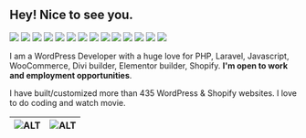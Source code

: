 **Hey! Nice to see you.**
---

![](https://img.shields.io/badge/Wordpress-21759B?style=for-the-badge&logo=wordpress&logoColor=white) ![](https://img.shields.io/badge/Elementor-9146FF?style=for-the-badge&logo=elementor&logoColor=white) ![](https://img.shields.io/badge/shopify-8DB543?style=for-the-badge&logo=Shopify&logoColor=white) ![](https://img.shields.io/badge/Laravel-FF2D20?style=for-the-badge&logo=laravel&logoColor=white) ![](https://img.shields.io/badge/PHP-777BB4?style=for-the-badge&logo=php&logoColor=white) ![](https://img.shields.io/badge/MySQL-005C84?style=for-the-badge&logo=mysql&logoColor=white) ![](https://img.shields.io/badge/Docker-2CA5E0?style=for-the-badge&logo=docker&logoColor=white) ![](https://img.shields.io/badge/JavaScript-323330?style=for-the-badge&logo=javascript&logoColor=F7DF1E) ![](https://img.shields.io/badge/jQuery-0769AD?style=for-the-badge&logo=jquery&logoColor=white) ![](https://img.shields.io/badge/HTML5-E34F26?style=for-the-badge&logo=html5&logoColor=white) ![](https://img.shields.io/badge/CSS3-1572B6?style=for-the-badge&logo=css3&logoColor=white) ![](https://img.shields.io/badge/Sass-CC6699?style=for-the-badge&logo=sass&logoColor=white) ![](https://img.shields.io/badge/Bootstrap-563D7C?style=for-the-badge&logo=bootstrap&logoColor=white) ![](https://img.shields.io/badge/Tailwind_CSS-38B2AC?style=for-the-badge&logo=tailwind-css&logoColor=white) 

I am a WordPress Developer with a huge love for PHP, Laravel, Javascript, WooCommerce, Divi builder, Elementor builder, Shopify. **I'm open to work and employment opportunities**. 

I have built/customized more than 435 WordPress & Shopify websites. I love to do coding and watch movie.

|![ALT](https://github-profile-stats-prod-ux-74.vercel.app/api?username=ismdibrahim&show_icons=true&include_all_commits=true&theme=buefy&hide_border=true)|![ALT](https://github-profile-stats-prod-ux-74.vercel.app/api/top-langs/?username=ismdibrahim&layout=compact&theme=buefy&hide_border=true)|
|-|-|


